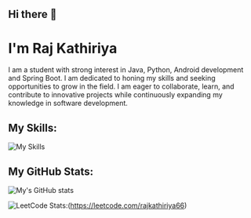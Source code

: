## Hi there 👋

# I'm Raj Kathiriya
I am a student with strong interest in Java, Python, Android development and Spring Boot. I am dedicated to honing my skills and seeking opportunities to grow in the field. I am eager to collaborate, learn, and contribute to innovative projects while continuously expanding my knowledge in software development.

## My Skills:
![My Skills](https://skillicons.dev/icons?i=java,python,androidstudio,firebase,postgres,spring)

## My GitHub Stats:
![My's GitHub stats](https://github-readme-stats.vercel.app/api?username=RajKathiriya066&show_icons=true&theme=transparent)

![LeetCode Stats:](https://leetcard.jacoblin.cool/rajkathiriya66?ext=contest)(https://leetcode.com/rajkathiriya66)
